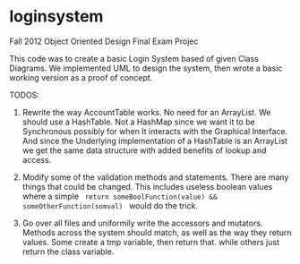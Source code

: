 loginsystem
===========
Fall 2012 Object Oriented Design Final Exam Projec

This code was to create a basic Login System based of given Class Diagrams.
We implemented UML to design the system, then wrote a basic working version as a proof of concept. 

TODOS:

1. Rewrite the way AccountTable works. No need for an ArrayList. We should use a HashTable. Not a HashMap since we want
it to be Synchronous possibly for when It interacts with the Graphical Interface.  And since the Underlying implementation 
of a HashTable is an ArrayList we get the same data structure with added benefits of lookup and access.

2. Modify some of the validation methods and statements. There are many things that could be changed. This includes useless
boolean values where a simple <code> return someBoolFunction(value) && someOtherFunction(somval) </code> would do the trick.

3. Go over all files and uniformily write the accessors and mutators. Methods across the system should match, as well as
the way they return values. Some create a tmp variable, then return that. while others just return the class variable. 

